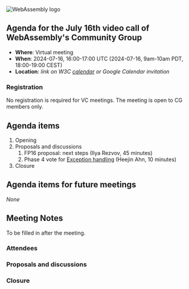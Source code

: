 ![WebAssembly logo](/images/WebAssembly.png)

## Agenda for the July 16th video call of WebAssembly's Community Group

- **Where**: Virtual meeting
- **When**: 2024-07-16, 16:00-17:00 UTC (2024-07-16, 9am-10am PDT, 18:00-19:00 CEST)
- **Location**: *link on W3C [calendar](https://www.w3.org/groups/cg/webassembly/calendar/) or Google Calendar invitation*

### Registration

No registration is required for VC meetings. The meeting is open to CG members only.

## Agenda items

1. Opening
1. Proposals and discussions
   1. FP16 proposal: next steps (Ilya Rezvov, 45 minutes)
   1. Phase 4 vote for
      [Exception handling](https://github.com/WebAssembly/exception-handling)
      (Heejin Ahn, 10 minutes)
1. Closure

## Agenda items for future meetings

*None*

## Meeting Notes

To be filled in after the meeting.

### Attendees

### Proposals and discussions

### Closure
